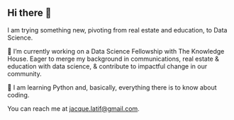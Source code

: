 ## Hi there 👋

I am trying something new, pivoting from real estate and education, to Data Science.  

🔭 I’m currently working on a Data Science Fellowship with The Knowledge House. Eager to merge my background in communications, real estate & education with data science, & contribute to impactful change in our community.

🌱 I am learning Python and, basically, everything there is to know about coding. 

You can reach me at jacque.latif@gmail.com. 
<!--
**Jacqs395/Jacqs395** is a ✨ _special_ ✨ repository because its `README.md` (this file) appears on your GitHub profile.

Here are some ideas to get you started:

## 🔭 I’m currently working on a Data Science Fellowshing with The Knowledge House. 
##🌱 I’m currently learning Python and, basically, everything there is to know about coding. 
- 👯 I’m looking to collaborate on ...
- 🤔 I’m looking for help with ...
- 💬 Ask me about ...
## 📫 How to reach me: You can reach me at jacque.latif@gmail.com. 
- 😄 Pronouns: ...
- ⚡ Fun fact: ...
-->
